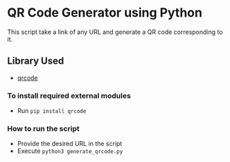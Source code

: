 # QR Code Generator using Python
This script take a link of any URL and generate a QR code corresponding to it.

## Library Used
* [qrcode](https://github.com/lincolnloop/python-qrcode)

### To install required external modules
* Run `pip install qrcode` 

### How to run the script
- Provide the desired URL in the script
- Execute `python3 generate_qrcode.py`
